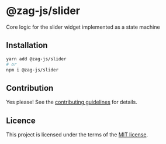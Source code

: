 # @zag-js/slider

Core logic for the slider widget implemented as a state machine

## Installation

```sh
yarn add @zag-js/slider
# or
npm i @zag-js/slider
```

## Contribution

Yes please! See the [contributing guidelines](https://github.com/chakra-ui/zag/blob/main/CONTRIBUTING.md) for details.

## Licence

This project is licensed under the terms of the [MIT license](https://github.com/chakra-ui/zag/blob/main/LICENSE).
